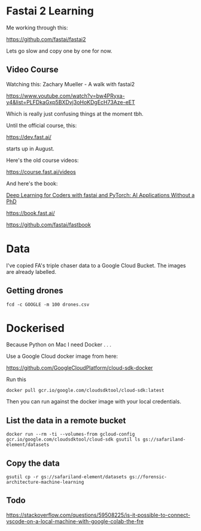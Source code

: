 # Fastai 2 Learning

Me working through this:

https://github.com/fastai/fastai2



Lets go slow and copy one by one for now.

## Video Course

Watching this:
Zachary Mueller - A walk with fastai2

https://www.youtube.com/watch?v=bw4PRyxa-y4&list=PLFDkaGxp5BXDvj3oHoKDgEcH73Aze-eET

Which is really just confusing things at the moment tbh.

Until the official course, this:

https://dev.fast.ai/

starts up in August.

Here's the old course videos:

https://course.fast.ai/videos

And here's the book:

[Deep Learning for Coders with fastai and PyTorch: AI Applications Without a PhD](https://www.amazon.com/Deep-Learning-Coders-fastai-PyTorch/dp/1492045527)

https://book.fast.ai/

https://github.com/fastai/fastbook

# Data

I've copied FA's triple chaser data to a Google Cloud Bucket. The images are already labelled.

## Getting drones

`fcd -c GOOGLE -m 100 drones.csv`

# Dockerised

Because Python on Mac I need Docker . . .

Use a Google Cloud docker image from here:

https://github.com/GoogleCloudPlatform/cloud-sdk-docker

Run this

```
docker pull gcr.io/google.com/cloudsdktool/cloud-sdk:latest
````

Then you can run against the docker image with your local credentials.

## List the data in a remote bucket

```
docker run --rm -ti --volumes-from gcloud-config gcr.io/google.com/cloudsdktool/cloud-sdk gsutil ls gs://safariland-element/datasets
```

## Copy the data

```
gsutil cp -r gs://safariland-element/datasets gs://forensic-architecture-machine-learning
```

## Todo

https://stackoverflow.com/questions/59508225/is-it-possible-to-connect-vscode-on-a-local-machine-with-google-colab-the-fre